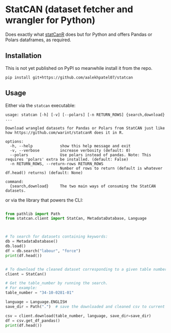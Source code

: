 # StatCAN (dataset fetcher and wrangler for Python)

Does exactly what [statCanR](https://cran.r-project.org/web/packages/statcanR/vignettes/statCanR.html) does but for Python
and offers Pandas or Polars dataframes, as required.

## Installation 

This is not yet published on PyPI so meanwhile install it from the repo.

```shell
pip install git+https://github.com/aalekhpatel07/statcan
```

## Usage

Either via the `statcan` executable:

```
usage: statcan [-h] [-v] [--polars] [-n RETURN_ROWS] {search,download} ...

Download wrangled datasets for Pandas or Polars from StatCAN just like how https://github.com/warint/statcanR does it in R.

options:
  -h, --help            show this help message and exit
  -v, --verbose         increase verbosity (default: 0)
  --polars              Use polars instead of pandas. Note: This requires 'polars' extra be installed. (default: False)
  -n RETURN_ROWS, --return-rows RETURN_ROWS
                        Number of rows to return (default is whatever df.head() returns) (default: None)

command:
  {search,download}     The two main ways of consuming the StatCAN datasets.
```

or via the library that powers the CLI:

```python

from pathlib import Path
from statcan.client import StatCan, MetadataDatabase, Language



# To search for datasets containing keywords:
db = MetadataDatabase()
db.load()
df = db.search("labour", "force")
print(df.head())


# To download the cleaned dataset corresponding to a given table number.
client = StatCan()

# Get the table_number by running the search. 
# For example:
table_number = "34-10-0281-01"

language = Language.ENGLISH
save_dir = Path(".")  # save the downloaded and cleaned csv to current dir.

csv = client.download(table_number, language, save_dir=save_dir)
df = csv.get_df_pandas()
print(df.head())

```